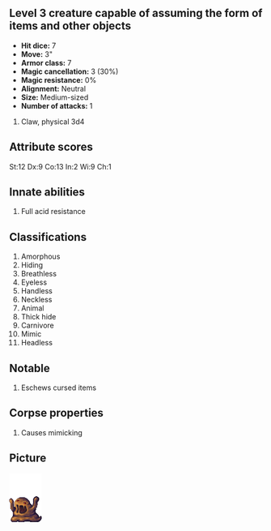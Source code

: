 ## Level 3 creature capable of assuming the form of items and other objects
- **Hit dice:** 7
- **Move:** 3"
- **Armor class:** 7
- **Magic cancellation:** 3 (30%)
- **Magic resistance:** 0%
- **Alignment:** Neutral
- **Size:** Medium-sized
- **Number of attacks:** 1
1. Claw, physical 3d4
## Attribute scores
St:12 Dx:9 Co:13 In:2 Wi:9 Ch:1
## Innate abilities
1. Full acid resistance
## Classifications
1. Amorphous
2. Hiding
3. Breathless
4. Eyeless
5. Handless
6. Neckless
7. Animal
8. Thick hide
9. Carnivore
10. Mimic
11. Headless
## Notable
1. Eschews cursed items
## Corpse properties
1. Causes mimicking
## Picture
![Small mimic](https://github.com/hyvanmielenpelit/GnollHackTileSet/blob/main/Monsters/small_mimic/small_mimic.png)
